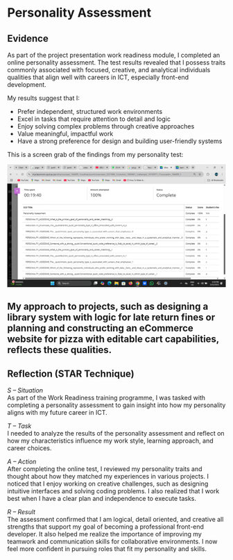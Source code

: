# Personality Assessment

## Evidence

As part of the project presentation work readiness module, I completed an online personality assessment. The test results revealed that I possess traits commonly associated with focused, creative, and analytical individuals  qualities that align well with careers in ICT, especially front-end development.

My results suggest that I:
- Prefer independent, structured work environments
- Excel in tasks that require attention to detail and logic
- Enjoy solving complex problems through creative approaches
- Value meaningful, impactful work
- Have a strong preference for design and building user-friendly systems

This is a screen grab of the findings from my personality test:

![Personality Assessment Results](./media/personality-results.png)

My approach to projects, such as designing a library system with logic for late return fines or planning and constructing an eCommerce website for pizza with editable cart capabilities, reflects these qualities.
---

## Reflection (STAR Technique)

*S – Situation*  
As part of the Work Readiness training programme, I was tasked with completing a personality assessment to gain insight into how my personality aligns with my future career in ICT.

*T – Task*  
I needed to analyze the results of the personality assessment and reflect on how my characteristics influence my work style, learning approach, and career choices.

*A – Action*  
After completing the online test, I reviewed my personality traits and thought about how they matched my experiences in various projects. I noticed that I enjoy working on creative challenges, such as designing intuitive interfaces and solving coding problems. I also realized that I work best when I have a clear plan and independence to execute tasks.

*R – Result*  
The assessment confirmed that I am logical, detail oriented, and creative all strengths that support my goal of becoming a professional front-end developer. It also helped me realize the importance of improving my teamwork and communication skills for collaborative environments. I now feel more confident in pursuing roles that fit my personality and skills.
